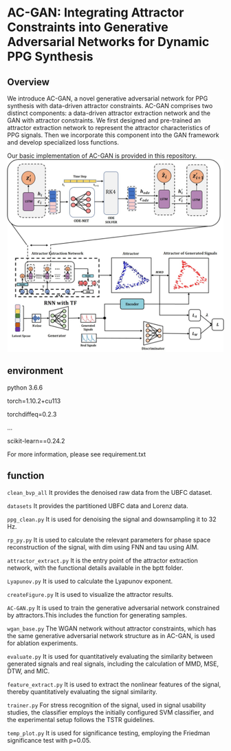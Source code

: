 # AC-GAN: Integrating Attractor Constraints into Generative Adversarial Networks for Dynamic PPG Synthesis

## Overview

We introduce AC-GAN, a novel generative adversarial network for PPG synthesis with data-driven attractor constraints.  AC-GAN comprises two distinct components: a data-driven attractor extraction network and the GAN with attractor constraints. We first designed and pre-trained an attractor extraction network to represent the attractor characteristics of PPG signals. Then we incorporate this component into the GAN framework and develop specialized loss functions. 

Our basic implementation of AC-GAN is provided in this repository. 
![alt](https://github.com/code-anonymize/AC-GAN/blob/master/structure2.8.jpg)

## environment
python 3.6.6

torch=1.10.2+cu113

torchdiffeq=0.2.3

...

scikit-learn==0.24.2

For more information, please see requirement.txt

## function

``clean_bvp_all``  It provides the denoised raw data from the UBFC dataset.

``datasets`` It provides the partitioned UBFC data and Lorenz data.

``ppg_clean.py`` It is used for denoising the signal and downsampling it to 32 Hz.

``rp_py.py``  It is used to calculate the relevant parameters for phase space reconstruction of the signal, with dim using FNN and tau using AIM.

``attractor_extract.py``  It is the entry point of the attractor extraction network, with the functional details available in the bptt folder.

``Lyapunov.py`` It is used to calculate the Lyapunov exponent.

``createFigure.py``  It is used to visualize the attractor results.

``AC-GAN.py`` It is used to train the generative adversarial network constrained by attractors.This includes the function for generating samples.

``wgan_base.py`` The WGAN network without attractor constraints, which has the same generative adversarial network structure as in AC-GAN, is used for ablation experiments.

``evaluate.py``  It is used for quantitatively evaluating the similarity between generated signals and real signals, including the calculation of MMD, MSE, DTW, and MIC.

``feature_extract.py``  It is used to extract the nonlinear features of the signal, thereby quantitatively evaluating the signal similarity.

``trainer.py`` For stress recognition of the signal, used in signal usability studies, the classifier employs the initially configured SVM classifier, and the experimental setup follows the TSTR guidelines.

``temp_plot.py``  It is used for significance testing, employing the Friedman significance test with p=0.05.
